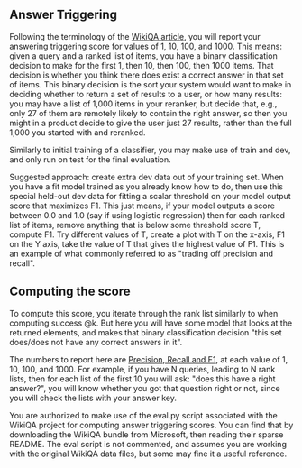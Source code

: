 ## Answer Triggering

Following the terminology of the [WikiQA
article](https://aclweb.org/anthology/D15-1237), you will report your
answering triggering score for values of 1, 10, 100, and 1000.  This
means: given a query and a ranked list of items, you have a binary
classification decision to make for the first 1, then 10, then 100,
then 1000 items.  That decision is whether you think there does exist
a correct answer in that set of items.  This binary decision is the
sort your system would want to make in deciding whether to return a
set of results to a user, or how many results: you may have a list of
1,000 items in your reranker, but decide that, e.g., only 27 of them
are remotely likely to contain the right answer, so then you might in
a product decide to give the user just 27 results, rather than the
full 1,000 you started with and reranked.

Similarly to initial training of a classifier, you may make use of
train and dev, and only run on test for the final evaluation.

Suggested approach: create extra dev data out of your training set.
When you have a fit model trained as you already know how to do, then
use this special held-out dev data for fitting a scalar threshold on
your model output score that maximizes F1.  This just means, if your
model outputs a score between 0.0 and 1.0 (say if using logistic
regression) then for each ranked list of items, remove anything that
is below some threshold score T, compute F1.  Try different values of
T, create a plot with T on the x-axis, F1 on the Y axis, take the
value of T that gives the highest value of F1.  This is an example of
what commonly referred to as "trading off precision and recall".

Computing the score
-------------------

To compute this score, you iterate through the rank list similarly to
when computing success @k.  But here you will have some model that
looks at the returned elements, and makes that binary classification
decision "this set does/does not have any correct answers in it".

The numbers to report here are [Precision, Recall and
F1](https://machinelearningmastery.com/classification-accuracy-is-not-enough-more-performance-measures-you-can-use/),
at each value of 1, 10, 100, and 1000.  For example, if you have N
queries, leading to N rank lists, then for each list of the first 10
you will ask: "does this have a right answer?", you will know whether
you got that question right or not, since you will check the lists
with your answer key.

You are authorized to make use of the eval.py script associated with
the WikiQA project for computing answer triggering scores.  You can
find that by downloading the WikiQA bundle from Microsoft, then
reading their sparse README.  The eval script is not commented, and
assumes you are working with the original WikiQA data files, but some
may fine it a useful reference.
